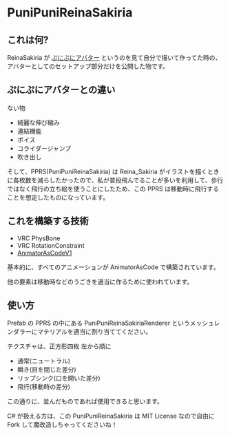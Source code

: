 # PuniPuniReinaSakiria

## これは何?

ReinaSakiria が [ぷにぷにアバター](https://x.com/rio3dWorks/status/1885366571616657439) というのを見て自分で描いて作ってた時の、アバターとしてのセットアップ部分だけを公開した物です。

## ぷにぷにアバターとの違い

ない物

- 綺麗な伸び縮み
- 連結機能
- ボイス
- コライダージャンプ
- 吹き出し

そして、PPRS(PuniPuniReinaSakiria) は Reina_Sakiria がイラストを描くときに各枚数を減らしたかったので、私が普段飛んでることが多いを利用して、歩行ではなく飛行の立ち絵を使うことにしたため、この PPRS は移動時に飛行することを想定したものになっています。

## これを構築する技術

- VRC PhysBone
- VRC RotationConstraint
- [AnimatorAsCodeV1](https://github.com/hai-vr/av3-animator-as-code)

基本的に、すべてのアニメーションが AnimatorAsCode で構築されています。

他の要素は移動時などのうごきを適当に作るために使われています。

## 使い方

Prefab の PPRS の中にある PuniPuniReinaSakiriaRenderer というメッシュレンダラーにマテリアルを適当に割り当ててください。

テクスチャは、正方形四枚 左から順に

- 通常(ニュートラル)
- 瞬き(目を閉じた差分)
- リップシンク(口を開いた差分)
- 飛行(移動時の差分)

この通りに、並んだものであれば使用できると思います。

C# が扱える方は、この PuniPuniReinaSakiria は MIT License なので自由に Fork して魔改造しちゃってくださいね！
